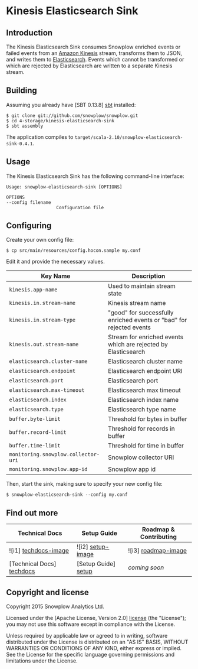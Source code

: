 # Kinesis Elasticsearch Sink

## Introduction

The Kinesis Elasticsearch Sink consumes Snowplow enriched events or failed events from an [Amazon Kinesis][kinesis] stream, transforms them to JSON, and writes them to [Elasticsearch][elasticsearch]. Events which cannot be transformed or which are rejected by Elasticsearch are written to a separate Kinesis stream.

## Building

Assuming you already have [SBT 0.13.8] [sbt] installed:

    $ git clone git://github.com/snowplow/snowplow.git
    $ cd 4-storage/kinesis-elasticsearch-sink
    $ sbt assembly

The application compiles to `target/scala-2.10/snowplow-elasticsearch-sink-0.4.1`.

## Usage

The Kinesis Elasticsearch Sink has the following command-line interface:

```
Usage: snowplow-elasticsearch-sink [OPTIONS]

OPTIONS
--config filename
                   Configuration file
```

## Configuring

Create your own config file:

    $ cp src/main/resources/config.hocon.sample my.conf

Edit it and provide the necessary values.

| Key Name                            | Description |
|-------------------------------------|-------------|
| `kinesis.app-name`                  | Used to maintain stream state |
| `kinesis.in.stream-name`            | Kinesis stream name |
| `kinesis.in.stream-type`            | "good" for successfully enriched events or "bad" for rejected events |
| `kinesis.out.stream-name`           | Stream for enriched events which are rejected by Elasticsearch |
| `elasticsearch.cluster-name`        | Elasticsearch cluster name |
| `elasticsearch.endpoint`            | Elasticsearch endpoint URI |
| `elasticsearch.port`                | Elasticsearch port |
| `elasticsearch.max-timeout`         | Elasticsearch max timeout |
| `elasticsearch.index`               | Elasticsearch index name |
| `elasticsearch.type`                | Elasticsearch type name |
| `buffer.byte-limit`                 | Threshold for bytes in buffer |
| `buffer.record-limit`               | Threshold for records in buffer |
| `buffer.time-limit`                 | Threshold for time in buffer |
| `monitoring.snowplow.collector-uri` | Snowplow collector URI |
| `monitoring.snowplow.app-id`        | Snowplow app id |

Then, start the sink, making sure to specify your new config file:

    $ snowplow-elasticsearch-sink --config my.conf

## Find out more

| Technical Docs              | Setup Guide           | Roadmap & Contributing               |         
|-----------------------------|-----------------------|--------------------------------------|
| ![i1] [techdocs-image]      | ![i2] [setup-image]   | ![i3] [roadmap-image]                |
| [Technical Docs] [techdocs] | [Setup Guide] [setup] | _coming soon_                        |

## Copyright and license

Copyright 2015 Snowplow Analytics Ltd.

Licensed under the [Apache License, Version 2.0] [license] (the "License");
you may not use this software except in compliance with the License.

Unless required by applicable law or agreed to in writing, software
distributed under the License is distributed on an "AS IS" BASIS,
WITHOUT WARRANTIES OR CONDITIONS OF ANY KIND, either express or implied.
See the License for the specific language governing permissions and
limitations under the License.

[kinesis]: http://aws.amazon.com/kinesis/
[snowplow]: http://snowplowanalytics.com
[elasticsearch]: http://www.elasticsearch.org/
[sbt]: http://typesafe.artifactoryonline.com/typesafe/ivy-releases/org.scala-sbt/sbt-launch/0.13.8/sbt-launch.jar

[setup]: https://github.com/snowplow/snowplow/wiki/kinesis-elasticsearch-sink-setup
[techdocs]: https://github.com/snowplow/snowplow/wiki/kinesis-elasticsearch-sink

[techdocs-image]: https://d3i6fms1cm1j0i.cloudfront.net/github/images/techdocs.png
[setup-image]: https://d3i6fms1cm1j0i.cloudfront.net/github/images/setup.png
[roadmap-image]: https://d3i6fms1cm1j0i.cloudfront.net/github/images/roadmap.png
[license]: http://www.apache.org/licenses/LICENSE-2.0
